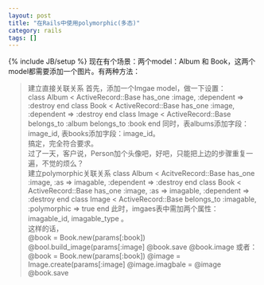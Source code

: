 ```yaml
---
layout: post
title: "在Rails中使用polymorphic(多态)"
category: rails
tags: []
---
```

{% include JB/setup %}
现在有个场景：两个model：Album 和 Book，这两个model都需要添加一个图片。有两种方法：
>建立直接关联关系
首先，添加一个Imgae model，做一下设置：  
	class Album < ActiveRecord::Base
	  has_one :image, :dependent => :destroy
	end
	class Book < ActiveRecord::Base
	  has_one :image, :dependent => :destroy
	end
	class Image < ActiveRecord::Base
	  belongs_to :album
	  belongs_to :book
	end
同时，表albums添加字段：image_id, 表books添加字段：image_id。  
搞定，完全符合要求。  
过了一天，客户说，Person加个头像吧，好吧，只能把上边的步骤重复一遍，不觉的烦么？  
>建立polymorphic关联关系
	class Album < AcitveRecord::Base
	  has_one :image, :as => imagable, :dependent => :destroy
	end
	class Book < ActiveRecord::Base
	  has_one :image, :as => imagable, :dependent => :destroy
	end
	class Image < ActiveRecord::Base
	  belongs_to :imagable, :polymorphic => true
	end
此时，imgaes表中需加两个属性： imagable_id, imagable_type 。  
这样的话，  
	@book = Book.new(params[:book])
	@bool.build_image(params[:image]
	@book.save
	@book.image
或者：  
	@book = Book.new(params[:book])
	@image = Image.create(params[:image]
	@image.imagbale = @image
	@book.save
